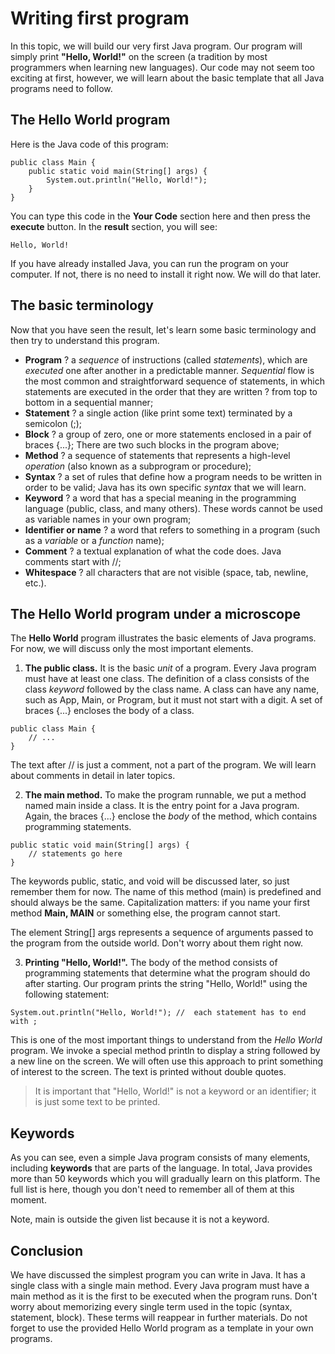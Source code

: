 # Writing first program
In this topic, we will build our very first Java program. Our program will simply print **"Hello, World!"**
on the screen (a tradition by most programmers when learning new languages). Our code may not seem too
exciting at first, however, we will learn about the basic template that all Java programs need to follow.

## The Hello World program
Here is the Java code of this program:
```
public class Main {
    public static void main(String[] args) {
        System.out.println("Hello, World!");
    }
}
```
You can type this code in the **Your Code** section here and then press the **execute**
button. In the **result** section, you will see:
```
Hello, World!
```
If you have already installed Java, you can run the program on your computer. If
not, there is no need to install it right now. We will do that later.

## The basic terminology
Now that you have seen the result, let's learn some basic terminology and then try
to understand this program.
- **Program** ? a *sequence* of instructions (called *statements*), which are *executed*
one after another in a predictable manner. *Sequential* flow is the most common and
straightforward sequence of statements, in which statements are executed in the order
that they are written ? from top to bottom in a sequential manner;
- **Statement** ? a single action (like print some text) terminated by a semicolon (;);
- **Block** ? a group of zero, one or more statements enclosed in a pair of braces
{...}; There are two such blocks in the program above;
- **Method** ? a sequence of statements that represents a high-level *operation*
(also known as a subprogram or procedure);
- **Syntax** ? a set of rules that define how a program needs to be written in
order to be valid; Java has its own specific *syntax* that we will learn.
- **Keyword** ? a word that has a special meaning in the programming language 
(public, class, and many others). These words cannot be used as variable names in
your own program;
- **Identifier or name** ? a word that refers to something in a program
(such as a *variable* or a *function* name);
- **Comment** ? a textual explanation of what the code does. Java comments start
with //;
- **Whitespace** ? all characters that are not visible (space, tab, newline, etc.).

## The Hello World program under a microscope
The **Hello World** program illustrates the basic elements of Java programs. For now,
we will discuss only the most important elements.

1. **The public class.** It is the basic *unit* of a program. Every Java program must
have at least one class. The definition of a class consists of the class *keyword*
followed by the class name. A class can have any name, such as App, Main, or Program,
but it must not start with a digit. A set of braces {...} encloses the body of a class.
```
public class Main {
    // ...
}
```
The text after // is just a comment, not a part of the program. We will learn about
comments in detail in later topics.

2. **The main method.** To make the program runnable, we put a method named main
inside a class. It is the entry point for a Java program. Again, the braces {...}
enclose the *body* of the method, which contains programming statements.
```
public static void main(String[] args) {
    // statements go here
}
```
The keywords public, static, and void will be discussed later, so just remember them
for now. The name of this method (main) is predefined and should always be the same.
Capitalization matters: if you name your first method **Main, MAIN** or something else,
the program cannot start.

The element String[] args represents a sequence of arguments passed to the program 
from the outside world. Don't worry about them right now.

3. **Printing "Hello, World!".** The body of the method consists of programming 
statements that determine what the program should do after starting. Our program
prints the string "Hello, World!" using the following statement:
```
System.out.println("Hello, World!"); //  each statement has to end with ;
```
This is one of the most important things to understand from the *Hello World* program.
We invoke a special method println to display a string followed by a new line on the
screen. We will often use this approach to print something of interest to the screen.
The text is printed without double quotes.

> It is important that "Hello, World!" is not a keyword or an identifier; it is
> just some text to be printed.

## Keywords
As you can see, even a simple Java program consists of many elements, including
**keywords** that are parts of the language. In total, Java provides more than 50
keywords which you will gradually learn on this platform. The full list is here,
though you don't need to remember all of them at this moment.

Note, main is outside the given list because it is not a keyword.

## Conclusion
We have discussed the simplest program you can write in Java. It has a single class
with a single main method. Every Java program must have a main method as it is the
first to be executed when the program runs. Don't worry about memorizing every
single term used in the topic (syntax, statement, block). These terms will reappear
in further materials. Do not forget to use the provided Hello World program as a
template in your own programs.
